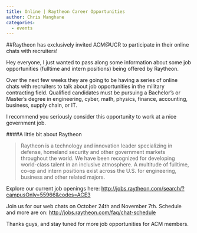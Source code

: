```yaml
---
title: Online | Raytheon Career Opportunities
author: Chris Manghane
categories:
  - events
---
```


##Raytheon has exclusively invited ACM@UCR to participate in their online chats with recruiters!


Hey everyone, I just wanted to pass along some information about some job opportunities (fulltime and intern positions) being offered by Raytheon.

Over the next few weeks they are going to be having a series of online chats with recruiters to talk about job opportunities in the military contracting field. Qualified candidates must be pursuing a Bachelor’s or Master’s degree in engineering, cyber, math, physics, finance, accounting, business, supply chain, or IT.

I recommend you seriously consider this opportunity to work at a nice government job.

####A little bit about Raytheon
<blockquote>
Raytheon is a technology and innovation leader specializing in defense, homeland security and other government markets throughout the world. We have been recognized for developing world-class talent in an inclusive atmosphere. A multitude of fulltime, co-op and intern positions exist across the U.S. for engineering, business and other related majors.
</blockquote>

Explore our current job openings here: <a href="http://jobs.raytheon.com/search/?campusOnly=55966&codes=ACE3">http://jobs.raytheon.com/search/?campusOnly=55966&codes=ACE3</a>

Join us for our web chats on October 24th and November 7th.  Schedule and more are on: <a href="http://jobs.raytheon.com/faq/chat-schedule">http://jobs.raytheon.com/faq/chat-schedule</a>

Thanks guys, and stay tuned for more job opportunities for ACM members.
